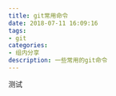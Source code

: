 ```yaml
---
title: git常用命令
date: 2018-07-11 16:09:16
tags:
- git
categories:
- 组内分享
description: 一些常用的git命令
---
```


测试
